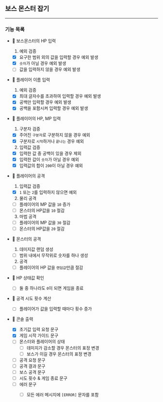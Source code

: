 ## 보스 몬스터 잡기

---

### 기능 목록

- 🔽 보스몬스터의 HP 입력
    1. 예외 검증

    - [x] 요구한 범위 외의 값을 입력할 경우 예외 발생
    - [x] `숫자`가 아닐 경우 예외 발생
    - [ ] 값을 입력하지 않을 경우 예외 발생

- 🔽 플레이어 이름 입력
    1. 예외 검증

    - [x] 최대 글자수를 초과하여 입력할 경우 예외 발생
    - [x] 공백만 입력할 경우 예외 발생
    - [x] 공백을 포함시켜 입력할 경우 예외 발생

- 🔽 플레이어의 HP, MP 입력
    1. 구분자 검증

    - [x] 주어진 `구분자`로 구분하지 않을 경우 예외
    - [x] 구분자로 `시작`하거나 `끝나는` 경우 예외

    2. 입력값 검증

    - [x] 입력한 값 중 공백이 있을 경우 제외
    - [x] 입력한 값이 `숫자`가 아닐 경우 예외
    - [x] 입력값의 합이 `200`이 아닐 경우 예외

- 🔽 플레이어의 공격
    1. 입력값 검증

    - [x] `1` 또는 `2`를 입력하지 않으면 예외

    2. 물리 공격

    - [ ] 플레이어의 MP 값을 `10` 증가
    - [ ] 몬스터의 HP값을 `10` 절감

    3. 마법 공격

    - [ ] 플레이어의 MP 값을 `30` 절감
    - [ ] 몬스터의 HP값을 `20` 절감

- 🔽 몬스터의 공격
    1. 데미지값 랜덤 생성

    - [ ] 범위 내에서 무작위로 숫자를 하나 생성

    2. 공격

    - [ ] 플레이어의 HP 값을 `랜덤값`만큼 절감

- 🔽 HP 상태값 확인
    - [ ] 둘 중 하나라도 `0`이 되면 게임을 종료

- 🔽 공격 시도 횟수 계산
    - [ ] 플레이어가 값을 입력할 때마다 횟수 증가

- 🔽 콘솔 출력
    - [x] 초기값 입력 요청 문구
    - [x] 게임 시작 가이드 문구
    - [ ] 몬스터와 플레이어의 상태
        - [ ] 데미지가 감소할 경우 몬스터의 표정 변경
        - [ ] 보스가 이길 경우 몬스터의 표정 변경
    - [ ] 공격 요청 문구
    - [ ] 공격 결과 문구
    - [ ] 보스 공격 문구
    - [ ] 시도 횟수 & 게임 종료 문구
    - [ ] 에러 문구
        - [ ] 모든 에러 메시지에 `[ERROR]` 문자를 포함
 